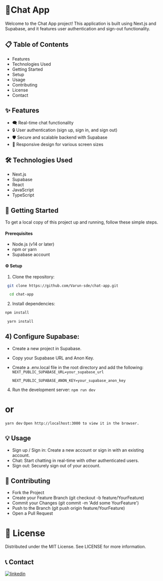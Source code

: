 # 📱Chat App
Welcome to the Chat App project! This application is built using Next.js and Supabase, and it features user authentication and sign-out functionality.

## 📋 Table of Contents
- Features
- Technologies Used
- Getting Started
- Setup
- Usage
- Contributing
- License
- Contact

## ✨ Features
- 🗨️ Real-time chat functionality
- 🔒 User authentication (sign up, sign in, and sign out)
- 🛡️ Secure and scalable backend with Supabase
- 📱 Responsive design for various screen sizes
 
## 🛠️ Technologies Used
- Next.js
- Supabase
- React
- JavaScript
- TypeScript

## 🚀 Getting Started
To get a local copy of this project up and running, follow these simple steps.

#### Prerequisites
- Node.js (v14 or later)
- npm or yarn
- Supabase account

#### ⚙️ Setup
 1) Clone the repository:
 ```bash
  git clone https://github.com/Varun-sde/chat-app.git
``` 
 ```bash
   cd chat-app
```
 2) Install dependencies:
  ```bash
  npm install
```
 ```bash
  yarn install
```

## 4) Configure Supabase:
 - Create a new project in Supabase.
 - Copy your Supabase URL and Anon Key.
 - Create a .env.local file in the root directory and add the following:
   `NEXT_PUBLIC_SUPABASE_URL=your_supabase_url`
   
   `NEXT_PUBLIC_SUPABASE_ANON_KEY=your_supabase_anon_key`

4) Run the development server:
 `npm run dev`
# or
 `yarn dev`
 `Open http://localhost:3000 to view it in the browser.`    

## 💡 Usage
- Sign up / Sign in: Create a new account or sign in with an existing account.
- Chat: Start chatting in real-time with other authenticated users.
- Sign out: Securely sign out of your account.
 
## 🤝 Contributing
 - Fork the Project
 - Create your Feature Branch (git checkout -b feature/YourFeature)
 - Commit your Changes (git commit -m 'Add some YourFeature')
 - Push to the Branch (git push origin feature/YourFeature)
 - Open a Pull Request
 
# 📝 License
Distributed under the MIT License. See LICENSE for more information.

## 📞 Contact
[![linkedin](https://img.shields.io/badge/linkedin-0A66C2?style=for-the-badge&logo=linkedin&logoColor=white)]([https://www.linkedin.com/](https://www.linkedin.com/in/varun-kangotra-dev))
